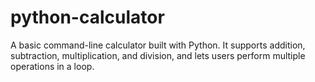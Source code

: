 # python-calculator
A basic command-line calculator built with Python. It supports addition, subtraction, multiplication, and division, and lets users perform multiple operations in a loop.
